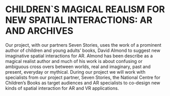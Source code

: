 # CHILDREN`S MAGICAL REALISM FOR NEW SPATIAL INTERACTIONS: AR AND ARCHIVES
Our project, with our partners Seven Stories, uses the work of a prominent author of children and young adults’ books, David Almond to suggest new imaginative spatial interactions for AR. Almond has been describe as a magical realist author and much of his work is about confusing or ambiguous cross overs between worlds, real and imaginary, past and present, everyday or mythical. During our project we will work with specialists from our project partner, Seven Stories, the National Centre for Children’s Books as target audiences and AR specialists to co-design new kinds of spatial interaction for AR and VR applications.
